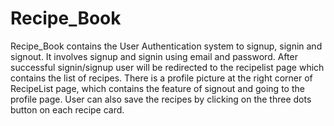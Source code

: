 # Recipe_Book
Recipe_Book contains the User Authentication system to signup, signin and signout. It involves signup and signin using email and password.
After successful signin/signup user will be redirected to the recipelist page which contains the list of recipes. There is a profile picture at the right corner of RecipeList page, which contains the feature of signout and going to the profile page. User can also save the recipes by clicking on the three dots button on each recipe card. 

